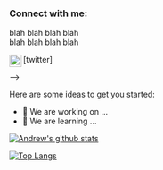 ### Connect with me:  
blah blah blah blah  
blah blah blah blah  

<img align="left" alt="The Team | Twitter" width="22px" src="https://cdn.jsdelivr.net/npm/simple-icons@v3/icons/twitter.svg" /> [twitter]

<!--
comments inside <!-- -->
-->  

Here are some ideas to get you started:

- 🔭 We are working on ...
- 🌱 We are learning ...


[![Andrew's github stats](https://github-readme-stats.vercel.app/api?username=cwmaCampbell&count_private=true&show_icons=true&theme=radical&hide_rank=false)](https://github.com/cwmaCampbell/github-readme-stats)

[![Top Langs](https://github-readme-stats.vercel.app/api/top-langs/?username=cwmaCampbell)](https://github.com/cwmaCampbell/github-readme-stats)
